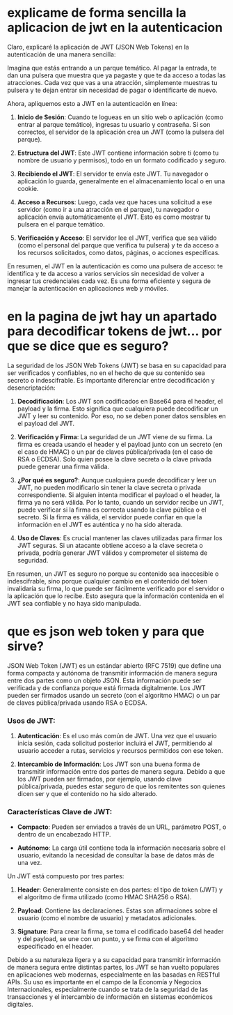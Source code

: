 # explicame de forma sencilla la aplicacion de jwt en la autenticacion

Claro, explicaré la aplicación de JWT (JSON Web Tokens) en la autenticación de una manera sencilla:

Imagina que estás entrando a un parque temático. Al pagar la entrada, te dan una pulsera que muestra que ya pagaste y que te da acceso a todas las atracciones. Cada vez que vas a una atracción, simplemente muestras tu pulsera y te dejan entrar sin necesidad de pagar o identificarte de nuevo.

Ahora, apliquemos esto a JWT en la autenticación en línea:

1. **Inicio de Sesión**: Cuando te logueas en un sitio web o aplicación (como entrar al parque temático), ingresas tu usuario y contraseña. Si son correctos, el servidor de la aplicación crea un JWT (como la pulsera del parque).

2. **Estructura del JWT**: Este JWT contiene información sobre ti (como tu nombre de usuario y permisos), todo en un formato codificado y seguro.

3. **Recibiendo el JWT**: El servidor te envía este JWT. Tu navegador o aplicación lo guarda, generalmente en el almacenamiento local o en una cookie.

4. **Acceso a Recursos**: Luego, cada vez que haces una solicitud a ese servidor (como ir a una atracción en el parque), tu navegador o aplicación envía automáticamente el JWT. Esto es como mostrar tu pulsera en el parque temático.

5. **Verificación y Acceso**: El servidor lee el JWT, verifica que sea válido (como el personal del parque que verifica tu pulsera) y te da acceso a los recursos solicitados, como datos, páginas, o acciones específicas.

En resumen, el JWT en la autenticación es como una pulsera de acceso: te identifica y te da acceso a varios servicios sin necesidad de volver a ingresar tus credenciales cada vez. Es una forma eficiente y segura de manejar la autenticación en aplicaciones web y móviles.

# en la pagina de jwt hay un apartado para decodificar tokens de jwt... por que se dice que es seguro?

La seguridad de los JSON Web Tokens (JWT) se basa en su capacidad para ser verificados y confiables, no en el hecho de que su contenido sea secreto o indescifrable. Es importante diferenciar entre decodificación y desencriptación:

1. **Decodificación**: Los JWT son codificados en Base64 para el header, el payload y la firma. Esto significa que cualquiera puede decodificar un JWT y leer su contenido. Por eso, no se deben poner datos sensibles en el payload del JWT.

2. **Verificación y Firma**: La seguridad de un JWT viene de su firma. La firma es creada usando el header y el payload junto con un secreto (en el caso de HMAC) o un par de claves pública/privada (en el caso de RSA o ECDSA). Solo quien posee la clave secreta o la clave privada puede generar una firma válida.

3. **¿Por qué es seguro?**: Aunque cualquiera puede decodificar y leer un JWT, no pueden modificarlo sin tener la clave secreta o privada correspondiente. Si alguien intenta modificar el payload o el header, la firma ya no será válida. Por lo tanto, cuando un servidor recibe un JWT, puede verificar si la firma es correcta usando la clave pública o el secreto. Si la firma es válida, el servidor puede confiar en que la información en el JWT es auténtica y no ha sido alterada.

4. **Uso de Claves**: Es crucial mantener las claves utilizadas para firmar los JWT seguras. Si un atacante obtiene acceso a la clave secreta o privada, podría generar JWT válidos y comprometer el sistema de seguridad.

En resumen, un JWT es seguro no porque su contenido sea inaccesible o indescifrable, sino porque cualquier cambio en el contenido del token invalidaría su firma, lo que puede ser fácilmente verificado por el servidor o la aplicación que lo recibe. Esto asegura que la información contenida en el JWT sea confiable y no haya sido manipulada.

# que es json web token y para que sirve?

JSON Web Token (JWT) es un estándar abierto (RFC 7519) que define una forma compacta y autónoma de transmitir información de manera segura entre dos partes como un objeto JSON. Esta información puede ser verificada y de confianza porque está firmada digitalmente. Los JWT pueden ser firmados usando un secreto (con el algoritmo HMAC) o un par de claves pública/privada usando RSA o ECDSA.

### Usos de JWT:

1. **Autenticación**: Es el uso más común de JWT. Una vez que el usuario inicia sesión, cada solicitud posterior incluirá el JWT, permitiendo al usuario acceder a rutas, servicios y recursos permitidos con ese token.

2. **Intercambio de Información**: Los JWT son una buena forma de transmitir información entre dos partes de manera segura. Debido a que los JWT pueden ser firmados, por ejemplo, usando clave pública/privada, puedes estar seguro de que los remitentes son quienes dicen ser y que el contenido no ha sido alterado.

### Características Clave de JWT:

-   **Compacto**: Pueden ser enviados a través de un URL, parámetro POST, o dentro de un encabezado HTTP.

-   **Autónomo**: La carga útil contiene toda la información necesaria sobre el usuario, evitando la necesidad de consultar la base de datos más de una vez.

Un JWT está compuesto por tres partes:

1. **Header**: Generalmente consiste en dos partes: el tipo de token (JWT) y el algoritmo de firma utilizado (como HMAC SHA256 o RSA).
2. **Payload**: Contiene las declaraciones. Estas son afirmaciones sobre el usuario (como el nombre de usuario) y metadatos adicionales.

3. **Signature**: Para crear la firma, se toma el codificado base64 del header y del payload, se une con un punto, y se firma con el algoritmo especificado en el header.

Debido a su naturaleza ligera y a su capacidad para transmitir información de manera segura entre distintas partes, los JWT se han vuelto populares en aplicaciones web modernas, especialmente en las basadas en RESTful APIs. Su uso es importante en el campo de la Economía y Negocios Internacionales, especialmente cuando se trata de la seguridad de las transacciones y el intercambio de información en sistemas económicos digitales.
